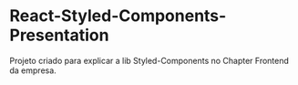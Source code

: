 # React-Styled-Components-Presentation
Projeto criado para explicar a lib Styled-Components no Chapter Frontend da empresa.
